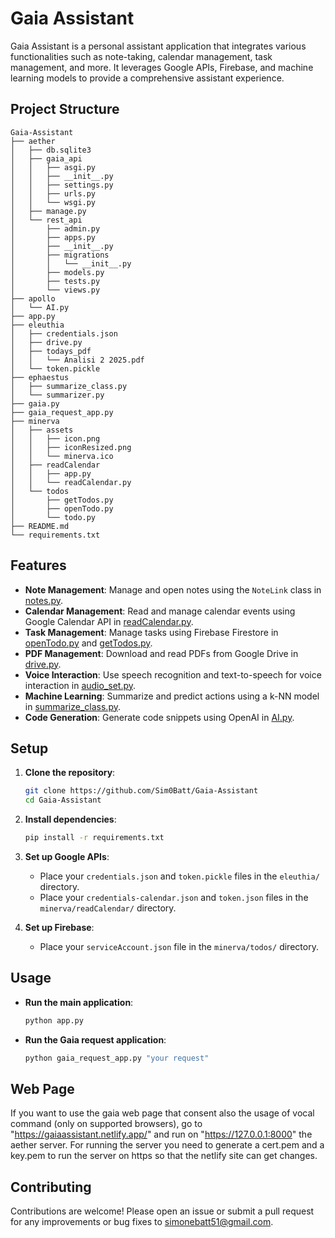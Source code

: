 # Gaia Assistant

Gaia Assistant is a personal assistant application that integrates various functionalities such as note-taking, calendar management, task management, and more. It leverages Google APIs, Firebase, and machine learning models to provide a comprehensive assistant experience.

## Project Structure
```
Gaia-Assistant
├── aether
│   ├── db.sqlite3
│   ├── gaia_api
│   │   ├── asgi.py
│   │   ├── __init__.py
│   │   ├── settings.py
│   │   ├── urls.py
│   │   └── wsgi.py
│   ├── manage.py
│   └── rest_api
│       ├── admin.py
│       ├── apps.py
│       ├── __init__.py
│       ├── migrations
│       │   └── __init__.py
│       ├── models.py
│       ├── tests.py
│       └── views.py
├── apollo
│   └── AI.py
├── app.py
├── eleuthia
│   ├── credentials.json
│   ├── drive.py
│   ├── todays_pdf
│   │   └── Analisi 2 2025.pdf
│   └── token.pickle
├── ephaestus
│   ├── summarize_class.py
│   └── summarizer.py
├── gaia.py
├── gaia_request_app.py
├── minerva
│   ├── assets
│   │   ├── icon.png
│   │   ├── iconResized.png
│   │   └── minerva.ico
│   ├── readCalendar
│   │   ├── app.py
│   │   └── readCalendar.py
│   └── todos
│       ├── getTodos.py
│       ├── openTodo.py
│       └── todo.py
├── README.md
└── requirements.txt
```


## Features

- **Note Management**: Manage and open notes using the `NoteLink` class in [notes.py](minerva/notesReferences/notes.py).
- **Calendar Management**: Read and manage calendar events using Google Calendar API in [readCalendar.py](minerva/readCalendar/readCalendar.py).
- **Task Management**: Manage tasks using Firebase Firestore in [openTodo.py](minerva/todos/openTodo.py) and [getTodos.py](minerva/todos/getTodos.py).
- **PDF Management**: Download and read PDFs from Google Drive in [drive.py](eleuthia/drive.py).
- **Voice Interaction**: Use speech recognition and text-to-speech for voice interaction in [audio_set.py](utils/audio_set.py).
- **Machine Learning**: Summarize and predict actions using a k-NN model in [summarize_class.py](ephaestus/summarize_class.py).
- **Code Generation**: Generate code snippets using OpenAI in [AI.py](apollo/AI.py).

## Setup

1. **Clone the repository**:
    ```sh
    git clone https://github.com/Sim0Batt/Gaia-Assistant
    cd Gaia-Assistant
    ```

2. **Install dependencies**:
    ```sh
    pip install -r requirements.txt
    ```

3. **Set up Google APIs**:
    - Place your `credentials.json` and `token.pickle` files in the `eleuthia/` directory.
    - Place your `credentials-calendar.json` and `token.json` files in the `minerva/readCalendar/` directory.

4. **Set up Firebase**:
    - Place your `serviceAccount.json` file in the `minerva/todos/` directory.

## Usage

- **Run the main application**:
    ```sh
    python app.py
    ```

- **Run the Gaia request application**:
    ```sh
    python gaia_request_app.py "your request"
    ```

## Web Page
If you want to use the gaia web page that consent also the usage of vocal command (only on supported browsers), go to "https://gaiaassistant.netlify.app/" and run on "https://127.0.0.1:8000" the aether server. For running the server you need to generate a cert.pem and a key.pem to run the server on https so that the netlify site can get changes.

## Contributing

Contributions are welcome! Please open an issue or submit a pull request for any improvements or bug fixes to simonebatt51@gmail.com.
